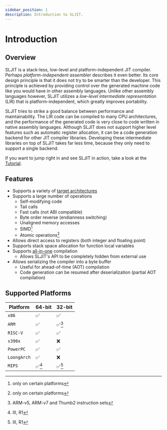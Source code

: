 ```yaml
---
sidebar_position: 1
description: Introduction to SLJIT.
---
```


# Introduction

## Overview

SLJIT is a stack-less, low-level and platform-independent JIT compiler.
Perhaps *platform-independent assembler* describes it even better.
Its core design principle is that it does not try to be smarter than the developer.
This principle is achieved by providing control over the generated machine code like you would have in other assembly languages.
Unlike other assembly languages however, SLJIT utilizes a *low-level intermediate representation* (LIR) that is platform-independent, which greatly improves portability.

SLJIT tries to strike a good balance between performance and maintainability.
The LIR code can be compiled to many CPU architectures, and the performance of the generated code is very close to code written in native assembly languages.
Although SLJIT does not support higher level features such as automatic register allocation, it can be a code generation backend for other JIT compiler libraries.
Developing these intermediate libraries on top of SLJIT takes far less time, because they only need to support a single backend.

If you want to jump right in and see SLJIT in action, take a look at the [Tutorial](/docs/tutorial/overview).


## Features

- Supports a variety of [target architectures](#supported-platforms)
- Supports a large number of operations
    - Self-modifying code
    - Tail calls
    - Fast calls (not ABI compatible)
    - Byte order reverse (endianness switching)
    - Unaligned memory accesses
    - SIMD[^1]
    - Atomic operations[^1]
- Allows direct access to registers (both integer and floating point)
- Supports stack space allocation for function local variables
- Supports [all-in-one](/docs/general/usage/setup#sljit-all-in-one) compilation
    - Allows SLJIT's API to be completely hidden from external use
- Allows serializing the compiler into a byte buffer
    - Useful for ahead-of-time (AOT) compilation
    - Code generation can be resumed after deserialization (partial AOT compilation)

## Supported Platforms

| Platform | 64-bit | 32-bit |
| --- | --- | --- |
| `x86` | ✅ | ✅ |
| `ARM` | ✅ | ✅[^2] |
| `RISC-V` | ✅ | ✅ |
| `s390x` | ✅ | ❌ |
| `PowerPC` | ✅ | ✅ |
| `LoongArch` | ✅ | ❌ |
| `MIPS` | ✅[^3] | ✅[^3] |

[^1]: only on certain platforms
[^2]: ARM-v5, ARM-v7 and Thumb2 instruction sets
[^3]: III, R1
